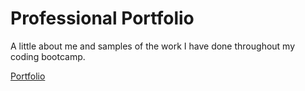 # Professional Portfolio
A little about me and samples of the work I have done throughout my coding bootcamp. 

[Portfolio](https://kimberlycase91.github.io/ProfessionalPortfolio/)

